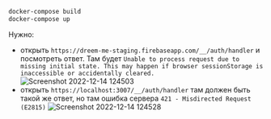 ```bash
docker-compose build
docker-compose up
```

Нужно:
* открыть `https://dreem-me-staging.firebaseapp.com/__/auth/handler` и посмотреть ответ. Там будет `Unable to process request due to missing initial state. This may happen if browser sessionStorage is inaccessible or accidentally cleared.`
![Screenshot 2022-12-14 124503](https://user-images.githubusercontent.com/4758362/207659706-351d6a98-50cc-4b81-88d2-c60541822806.png)
* открыть `https://localhost:3007/__/auth/handler` там должен быть такой же ответ, но там ошибка сервера `421 - Misdirected Request (E2815)`
![Screenshot 2022-12-14 124528](https://user-images.githubusercontent.com/4758362/207659825-23c3127e-99a6-4f02-9fc3-3eb951e8471a.png)
